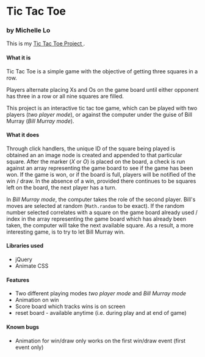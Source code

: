 # Tic Tac Toe

### by Michelle Lo


This is my [Tic Tac Toe Project ](https://michelleerica.github.io/tictactoe/).

#### What it is
Tic Tac Toe is a simple game with the objective of getting three squares in a row.

Players alternate placing Xs and Os on the game board until either opponent has three in a row or all nine squares are filled.


This project is an interactive tic tac toe game, which can be played with two players (_two player mode_), or against the computer under the guise of Bill Murray (_Bill Murray mode_).

#### What it does
Through click handlers, the unique ID of the square being played is obtained an an image node is created and appended to that particular square. After the marker (_X_ or _O_) is placed on the board, a check is run against an array representing the game board to see if the game has been won. If the game is won, or if the board is full, players will be notified of the win / draw. In the absence of a win, provided there continues to be squares left on the board, the next player has a turn.

In _Bill Murray mode_, the computer takes the role of the second player. Bill's moves are selected at random (``Math.random`` to be exact). If the random number selected correlates with a square on the game board already used / index in the array representing the game board which has already been taken, the computer will take the next available square. As a result, a more interesting game, is to try to let Bill Murray win.

#### Libraries used
- jQuery
- Animate CSS

#### Features
- Two different playing modes _two player mode_ and _Bill Murray mode_
- Animation on win
- Score board which tracks wins is on screen
- reset board - available anytime (i.e. during play and at end of game)

#### Known bugs
- Animation for win/draw only works on the first win/draw event (first event only)
